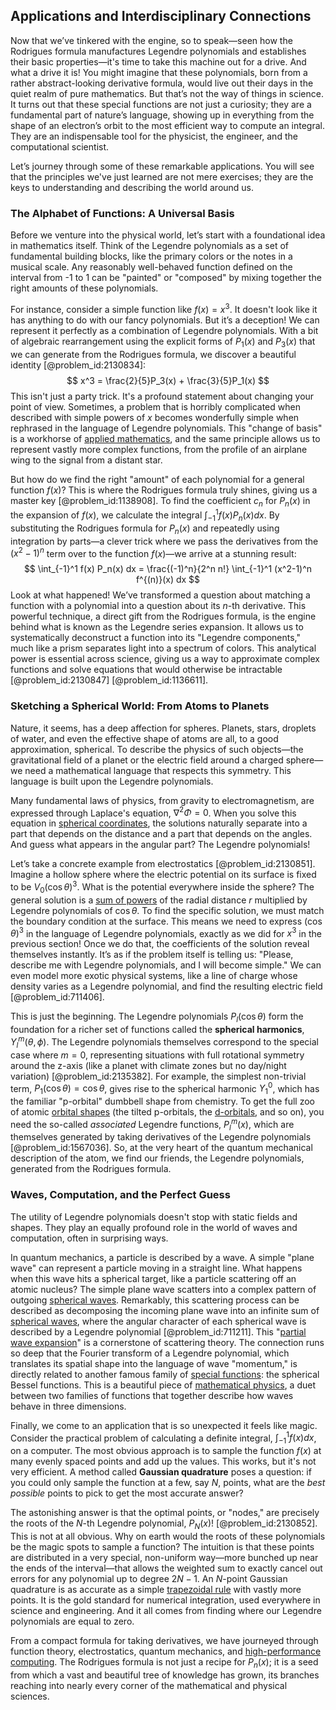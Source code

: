 ## Applications and Interdisciplinary Connections

Now that we’ve tinkered with the engine, so to speak—seen how the Rodrigues formula manufactures Legendre polynomials and establishes their basic properties—it's time to take this machine out for a drive. And what a drive it is! You might imagine that these polynomials, born from a rather abstract-looking derivative formula, would live out their days in the quiet realm of pure mathematics. But that’s not the way of things in science. It turns out that these special functions are not just a curiosity; they are a fundamental part of nature’s language, showing up in everything from the shape of an electron’s orbit to the most efficient way to compute an integral. They are an indispensable tool for the physicist, the engineer, and the computational scientist.

Let’s journey through some of these remarkable applications. You will see that the principles we've just learned are not mere exercises; they are the keys to understanding and describing the world around us.

### The Alphabet of Functions: A Universal Basis

Before we venture into the physical world, let’s start with a foundational idea in mathematics itself. Think of the Legendre polynomials as a set of fundamental building blocks, like the primary colors or the notes in a musical scale. Any reasonably well-behaved function defined on the interval from -1 to 1 can be "painted" or "composed" by mixing together the right amounts of these polynomials.

For instance, consider a simple function like $f(x) = x^3$. It doesn't look like it has anything to do with our fancy polynomials. But it’s a deception! We can represent it perfectly as a combination of Legendre polynomials. With a bit of algebraic rearrangement using the explicit forms of $P_1(x)$ and $P_3(x)$ that we can generate from the Rodrigues formula, we discover a beautiful identity [@problem_id:2130834]:
$$ x^3 = \frac{2}{5}P_3(x) + \frac{3}{5}P_1(x) $$
This isn't just a party trick. It's a profound statement about changing your point of view. Sometimes, a problem that is horribly complicated when described with simple powers of $x$ becomes wonderfully simple when rephrased in the language of Legendre polynomials. This "change of basis" is a workhorse of [applied mathematics](@article_id:169789), and the same principle allows us to represent vastly more complex functions, from the profile of an airplane wing to the signal from a distant star.

But how do we find the right "amount" of each polynomial for a general function $f(x)$? This is where the Rodrigues formula truly shines, giving us a master key [@problem_id:1138908]. To find the coefficient $c_n$ for $P_n(x)$ in the expansion of $f(x)$, we calculate the integral $\int_{-1}^1 f(x) P_n(x) dx$. By substituting the Rodrigues formula for $P_n(x)$ and repeatedly using integration by parts—a clever trick where we pass the derivatives from the $(x^2-1)^n$ term over to the function $f(x)$—we arrive at a stunning result:
$$ \int_{-1}^1 f(x) P_n(x) dx = \frac{(-1)^n}{2^n n!} \int_{-1}^1 (x^2-1)^n f^{(n)}(x) dx $$
Look at what happened! We’ve transformed a question about matching a function with a polynomial into a question about its $n$-th derivative. This powerful technique, a direct gift from the Rodrigues formula, is the engine behind what is known as the Legendre series expansion. It allows us to systematically deconstruct a function into its "Legendre components," much like a prism separates light into a spectrum of colors. This analytical power is essential across science, giving us a way to approximate complex functions and solve equations that would otherwise be intractable [@problem_id:2130847] [@problem_id:1136611].

### Sketching a Spherical World: From Atoms to Planets

Nature, it seems, has a deep affection for spheres. Planets, stars, droplets of water, and even the effective shape of atoms are all, to a good approximation, spherical. To describe the physics of such objects—the gravitational field of a planet or the electric field around a charged sphere—we need a mathematical language that respects this symmetry. This language is built upon the Legendre polynomials.

Many fundamental laws of physics, from gravity to electromagnetism, are expressed through Laplace's equation, $\nabla^2 \Phi = 0$. When you solve this equation in [spherical coordinates](@article_id:145560), the solutions naturally separate into a part that depends on the distance and a part that depends on the angles. And guess what appears in the angular part? The Legendre polynomials!

Let’s take a concrete example from electrostatics [@problem_id:2130851]. Imagine a hollow sphere where the electric potential on its surface is fixed to be $V_0 (\cos\theta)^3$. What is the potential everywhere inside the sphere? The general solution is a [sum of powers](@article_id:633612) of the radial distance $r$ multiplied by Legendre polynomials of $\cos\theta$. To find the specific solution, we must match the boundary condition at the surface. This means we need to express $(\cos\theta)^3$ in the language of Legendre polynomials, exactly as we did for $x^3$ in the previous section! Once we do that, the coefficients of the solution reveal themselves instantly. It’s as if the problem itself is telling us: "Please, describe me with Legendre polynomials, and I will become simple." We can even model more exotic physical systems, like a line of charge whose density varies as a Legendre polynomial, and find the resulting electric field [@problem_id:711406].

This is just the beginning. The Legendre polynomials $P_l(\cos\theta)$ form the foundation for a richer set of functions called the **spherical harmonics**, $Y_l^m(\theta, \phi)$. The Legendre polynomials themselves correspond to the special case where $m=0$, representing situations with full rotational symmetry around the z-axis (like a planet with climate zones but no day/night variation) [@problem_id:2135382]. For example, the simplest non-trivial term, $P_1(\cos\theta) = \cos\theta$, gives rise to the spherical harmonic $Y_1^0$, which has the familiar "p-orbital" dumbbell shape from chemistry. To get the full zoo of atomic [orbital shapes](@article_id:136893) (the tilted p-orbitals, the [d-orbitals](@article_id:261298), and so on), you need the so-called *associated* Legendre functions, $P_l^m(x)$, which are themselves generated by taking derivatives of the Legendre polynomials [@problem_id:1567036]. So, at the very heart of the quantum mechanical description of the atom, we find our friends, the Legendre polynomials, generated from the Rodrigues formula.

### Waves, Computation, and the Perfect Guess

The utility of Legendre polynomials doesn't stop with static fields and shapes. They play an equally profound role in the world of waves and computation, often in surprising ways.

In quantum mechanics, a particle is described by a wave. A simple "plane wave" can represent a particle moving in a straight line. What happens when this wave hits a spherical target, like a particle scattering off an atomic nucleus? The simple plane wave scatters into a complex pattern of outgoing [spherical waves](@article_id:199977). Remarkably, this scattering process can be described as decomposing the incoming plane wave into an infinite sum of [spherical waves](@article_id:199977), where the angular character of each spherical wave is described by a Legendre polynomial [@problem_id:711211]. This "[partial wave expansion](@article_id:145294)" is a cornerstone of scattering theory. The connection runs so deep that the Fourier transform of a Legendre polynomial, which translates its spatial shape into the language of wave "momentum," is directly related to another famous family of [special functions](@article_id:142740): the spherical Bessel functions. This is a beautiful piece of [mathematical physics](@article_id:264909), a duet between two families of functions that together describe how waves behave in three dimensions.

Finally, we come to an application that is so unexpected it feels like magic. Consider the practical problem of calculating a definite integral, $\int_{-1}^1 f(x) dx$, on a computer. The most obvious approach is to sample the function $f(x)$ at many evenly spaced points and add up the values. This works, but it's not very efficient. A method called **Gaussian quadrature** poses a question: if you could only sample the function at a few, say $N$, points, what are the *best possible* points to pick to get the most accurate answer?

The astonishing answer is that the optimal points, or "nodes," are precisely the roots of the $N$-th Legendre polynomial, $P_N(x)$! [@problem_id:2130852]. This is not at all obvious. Why on earth would the roots of these polynomials be the magic spots to sample a function? The intuition is that these points are distributed in a very special, non-uniform way—more bunched up near the ends of the interval—that allows the weighted sum to exactly cancel out errors for any polynomial up to degree $2N-1$. An $N$-point Gaussian quadrature is as accurate as a simple [trapezoidal rule](@article_id:144881) with vastly more points. It is the gold standard for numerical integration, used everywhere in science and engineering. And it all comes from finding where our Legendre polynomials are equal to zero.

From a compact formula for taking derivatives, we have journeyed through function theory, electrostatics, quantum mechanics, and [high-performance computing](@article_id:169486). The Rodrigues formula is not just a recipe for $P_n(x)$; it is a seed from which a vast and beautiful tree of knowledge has grown, its branches reaching into nearly every corner of the mathematical and physical sciences.
